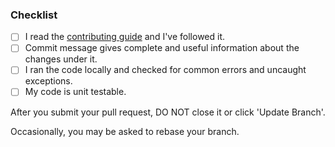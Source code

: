 <!--
Thanks for your contribution!
-->

### Checklist

- [ ] I read the [contributing guide](/CONTRIBUTING.md) and I've followed it.
- [ ] Commit message gives complete and useful information about the changes under it.
- [ ] I ran the code locally and checked for common errors and uncaught exceptions.
- [ ] My code is unit testable.

After you submit your pull request, DO NOT close it or click 'Update Branch'.

Occasionally, you may be asked to rebase your branch.

